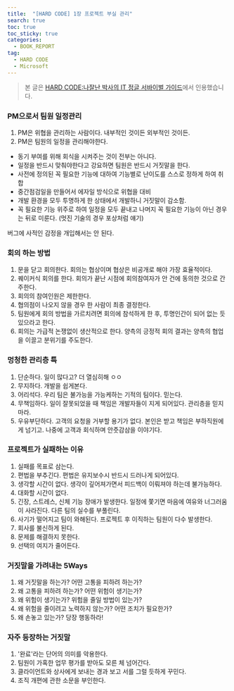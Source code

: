 ```yaml
---
title:  "[HARD CODE] 1장 프로젝트 부실 관리"
search: true
toc: true
toc_sticky: true
categories: 
  - BOOK_REPORT
tag:
  - HARD CODE
  - Microsoft
---
```


>본 글은 [HARD CODE:나잘난 박사의 IT 정글 서바이벌 가이드](https://www.aladin.co.kr/shop/wproduct.aspx?ItemId=4129239)에서 인용했습니다.

### PM으로서 팀원 일정관리
1. PM은 위협을 관리하는 사람이다. 내부적인 것이든 외부적인 것이든.
2. PM은 팀원의 일정을 관리해야한다.
  - 동기 부여를 위해 회식을 시켜주는 것이 전부는 아니다.
  - 일정을 반드시 맞춰야한다고 강요하면 팀원은 반드시 거짓말을 한다.
  - 사전에 정의된 꼭 필요한 기능에 대하여 기능별로 난이도를 스스로 정하게 하여 취합
  - 중간점검일을 만들어서 에자일 방식으로 위협을 대비
  - 개발 환경을 모두 투명하게 한 상태에서 개발하니 거짓말이 감소함.
  - 꼭 필요한 기능 위주로 하여 일정을 모두 끝내고 나머지 꼭 필요한 기능이 아닌 경우는 뒤로 미룬다. (멋진 기술의 경우 포상처럼 얘기)

버그에 사적인 감정을 개입해서는 안 된다.

### 회의 하는 방법
1. 문을 닫고 회의한다. 회의는 협상이며 협상은 비공개로 해야 가장 효율적이다.
2. 퀘이커식 회의를 한다. 회의가 끝난 시점에 회의참여자가 안 건에 동의한 것으로 간주한다.
3. 회의의 참여인원은 제한한다.
4. 협의점이 나오지 않을 경우 한 사람이 최종 결정한다.
5. 팀원에게 회의 방법을 가르치려면 회의에 참석하게 한 후, 투명인간이 되어 없는 듯 있으라고 한다.
6. 회의는 가급적 논쟁없이 생산적으로 한다. 양측의 긍정적 회의 결과는 양측의 협업을 이끌고 분위기를 주도한다.

### 멍청한 관리층 특
1. 단순하다. 일이 많다고? 더 열심히해 ㅇㅇ
2. 무지하다. 개발을 쉽게본다.
3. 어리석다. 우리 팀은 불가능을 가능케하는 기적의 팀이다. 믿는다.
4. 무책임하다. 일이 잘못되었을 때 책임은 개발자들이 지게 되어있다. 관리층을 믿지마라.
5. 우유부단하다. 고객의 요청을 거부할 용기가 없다. 본인은 받고 책임은 부하직원에게 넘기고. 나중에 고객과 회식하며 안줏감삼을 이야기다.

### 프로젝트가 실패하는 이유
1. 실패를 목표로 삼는다.
2. 편법을 부추긴다. 편법은 유지보수시 반드시 드러나게 되어있다.
3. 생각할 시간이 없다. 생각이 깊어져가면서 피드백이 이뤄져야 하는데 불가능하다.
4. 대화할 시간이 없다.
5. 긴장, 스트레스, 신체 기능 장애가 발생한다. 일정에 쫓기면 마음에 여유와 너그러움이 사라진다. 다른 팀의 실수를 부풀린다.
6. 사기가 떨어지고 팀이 와해된다. 프로젝트 후 이직하는 팀원이 다수 발생한다.
7. 회사를 불신하게 된다. 
8. 문제를 해결하지 못한다.
9. 선택의 여지가 줄어든다.

### 거짓말을 가려내는 5Ways
1. 왜 거짓말을 하는가? 어떤 고통을 피하려 하는가?
2. 왜 고통을 피하려 하는가? 어떤 위험이 생기는가?
3. 왜 위험이 생기는가? 위험을 줄일 방법이 있는가?
4. 왜 위험을 줄이려고 노력하지 않는가? 어떤 조치가 필요한가?
5. 왜 손놓고 있는가? 당장 행동하라!

### 자주 등장하는 거짓말
1. '완료'라는 단어의 의미를 악용한다.
2. 팀원이 가혹한 업무 평가를 받아도 모른 체 넘어간다.
3. 클라이언트와 상사에게 보내는 경과 보고 서를 그럴 듯하게 꾸민다.
4. 조직 개편에 관한 소문을 부인한다.
